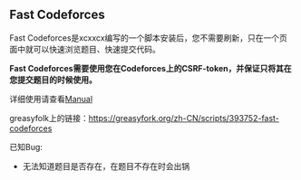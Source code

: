 ## Fast Codeforces

Fast Codeforces是xcxxcx编写的一个脚本安装后，您不需要刷新，只在一个页面中就可以快速浏览题目、快速提交代码。

**Fast Codeforces需要使用您在Codeforces上的CSRF-token，并保证只将其在您提交题目的时候使用。**

详细使用请查看[Manual](https://github.com/xcx-xcx/Fast-Codeforces/blob/master/manual.md)

greasyfolk上的链接：<https://greasyfork.org/zh-CN/scripts/393752-fast-codeforces>

已知Bug:

+ 无法知道题目是否存在，在题目不存在时会出锅
